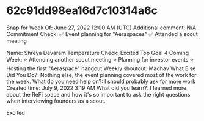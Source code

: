 # 62c91dd98ea16d7c10314a6c

Snap for Week Of: June 27, 2022 12:00 AM (UTC)
Additional comment: N/A
Commitment Check: ✅ Event planning for "Aeraspaces"
✅ Attended a scout meeting

Name: Shreya Devaram
Temperature Check: Excited
Top Goal 4 Coming Week: ⭐️ Attending another scout meeting
⭐️ Planning for investor events
⭐️ Hosting the first "Aeraspace" hangout
Weekly shoutout: Madhav
What Else Did You Do?: Nothing else, the event planning covered most of the work for the week. 
What do you need help on?: I should probably ask for more work
Created time: July 9, 2022 3:19 AM
What did you learn?: I learned more about the ReFi space and how it's so important to ask the right questions when interviewing founders as a scout.

Excited